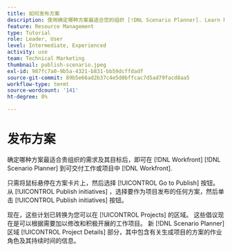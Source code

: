 ```yaml
---
title: 如何发布方案
description: 使用确定哪种方案最适合您的组织 [!DNL Scenario Planner]. Learn how to publish the scenario and turn the plan into a [!DNL Workfront] 项目。
feature: Resource Management
type: Tutorial
role: Leader, User
level: Intermediate, Experienced
activity: use
team: Technical Marketing
thumbnail: publish-scenario.jpeg
exl-id: 987fc7a0-9b5a-4321-b831-bb59dcffdadf
source-git-commit: 89b5e66ad2b37c4e5d0bffcac7d5ad79facd8aa5
workflow-type: tm+mt
source-wordcount: '141'
ht-degree: 0%

---
```


# 发布方案

确定哪种方案最适合贵组织的需求及其目标后，即可在 [!DNL Workfront] [!DNL Scenario Planner] 到可交付工作或项目中 [!DNL Workfront].

只需将鼠标悬停在方案卡片上，然后选择 [!UICONTROL Go to Publish] 按钮。 从 [!UICONTROL Publish initiatives] ，选择要作为项目发布的任何方案，然后单击 [!UICONTROL Publish initiatives] 按钮。

现在，这些计划已转换为您可以在 [!UICONTROL Projects] 的区域。 这些倡议现在是可以根据需要加以修改和积极开展的工作项目。 新 [!DNL Scenario Planner] 区域 [!UICONTROL Project Details] 部分，其中包含有关生成项目的方案的作业角色及其持续时间的信息。
